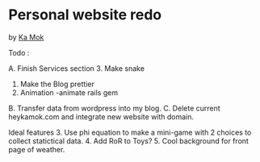 # Personal website redo

by [Ka Mok](http://heykamok.com)

Todo :

 A. Finish Services section
 	3. Make snake
 1. Make the Blog prettier
 2. Animation -animate rails gem

 B. Transfer data from wordpress into my blog.
 C. Delete current heykamok.com and integrate new website with domain.


 Ideal features
 3. Use phi equation to make a mini-game with 2 choices to collect statictical data.
 4. Add RoR to Toys?
 5. Cool background for front page of weather.